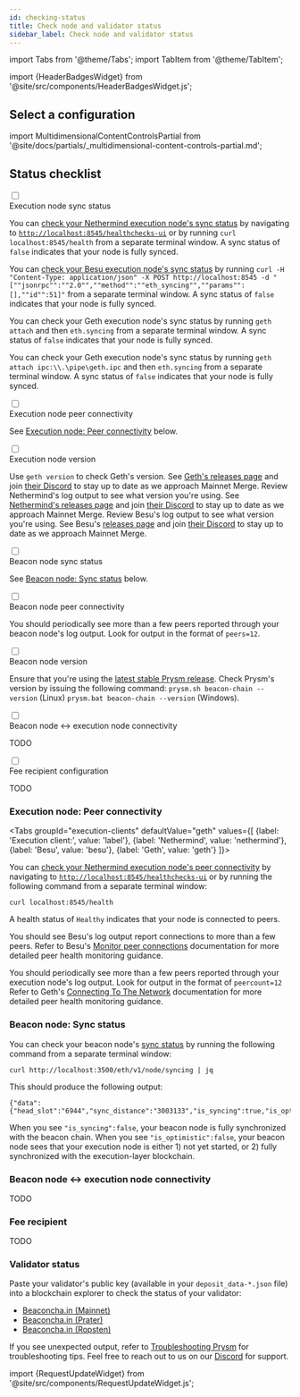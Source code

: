 ```yaml
---
id: checking-status
title: Check node and validator status
sidebar_label: Check node and validator status
---
```


import Tabs from '@theme/Tabs';
import TabItem from '@theme/TabItem';

import {HeaderBadgesWidget} from '@site/src/components/HeaderBadgesWidget.js';

<HeaderBadgesWidget />

<div class='status-guide'>

## Select a configuration 

import MultidimensionalContentControlsPartial from '@site/docs/partials/_multidimensional-content-controls-partial.md';

<MultidimensionalContentControlsPartial />

<div class='hide-tabs'>


## Status checklist

<div class='checklist'>
    <div class='task'>
        <div class='input-container'><input id="cl-1" type='checkbox'/><span class='done'></span></div>
        <div class='guidance-container'>
            <label for="cl-1">Execution node sync status</label>
            <p>
            <Tabs groupId="execution-clients" defaultValue="geth" values={[
              {label: 'Execution client:', value: 'label'},
              {label: 'Nethermind', value: 'nethermind'},
              {label: 'Besu', value: 'besu'},
              {label: 'Geth', value: 'geth'}
              ]}>
              <TabItem value="nethermind">
                <p>You can <a href='https://docs.nethermind.io/nethermind/ethereum-client/monitoring-node-health'>check your Nethermind execution node's sync status</a> by navigating to <a href='http://localhost:8545/healthchecks-ui'><code>http://localhost:8545/healthchecks-ui</code></a> or by running <code>curl localhost:8545/health</code> from a separate terminal window. A sync status of <code>false</code> indicates that your node is fully synced. </p>
              </TabItem>
              <TabItem value="besu">
                <p>You can <a href='https://besu.hyperledger.org/en/stable/Reference/API-Methods/#eth_syncing'>check your Besu execution node's sync status</a> by running <code>curl -H "Content-Type: application/json" -X POST http://localhost:8545 -d "[""jsonrpc"":""2.0"",""method"":""eth_syncing"",""params"":[],""id"":51]"</code> from a separate terminal window. A sync status of <code>false</code> indicates that your node is fully synced.</p>
              </TabItem>
              <TabItem value="geth">
                  <Tabs className="tabgroup-with-label" groupId="os" defaultValue="others" values={[
                      {label: 'Operating system:', value: 'label'},
                      {label: 'Linux, MacOS, Arm64', value: 'others'},
                      {label: 'Windows', value: 'win'}
                      ]}>
                    <TabItem className="unclickable-element" value="label"></TabItem>
                    <TabItem value="others"><p>You can check your Geth execution node's sync status by running <code>geth attach</code> and then <code>eth.syncing</code> from a separate terminal window. A sync status of <code>false</code> indicates that your node is fully synced.</p></TabItem>
                    <TabItem value="win"><p>You can check your Geth execution node's sync status by running <code>geth attach ipc:\\.\pipe\geth.ipc</code> and then <code>eth.syncing</code> from a separate terminal window. A sync status of <code>false</code> indicates that your node is fully synced.</p></TabItem>
                  </Tabs>
              </TabItem>
            </Tabs>
            </p>
        </div>
    </div>
    <div class='task'>
        <div class='input-container'><input id="cl-1" type='checkbox'/><span class='done'></span></div>
        <div class='guidance-container'>
            <label for="cl-1">Execution node peer connectivity</label>
            <p>See <a href='#execution-node-peer-connectivity'>Execution node: Peer connectivity</a> below.</p>
        </div>
    </div>
        <div class='task'>
        <div class='input-container'><input id="cl-1" type='checkbox'/><span class='done'></span></div>
        <div class='guidance-container'>
            <label for="cl-1">Execution node version</label>
            <p>
            <Tabs className="tabgroup-with-label" groupId="execution-clients" defaultValue="geth" values={[
                {label: 'Execution client:', value: 'label'},
                {label: 'Geth', value: 'geth'},
                {label: 'Nethermind', value: 'nethermind'},
                {label: 'Besu', value: 'besu'}
                ]}>
                  <TabItem value="geth">Use <code>geth version</code> to check Geth's version. See <a href='https://github.com/ethereum/go-ethereum/releases'>Geth's releases page</a> and join <a href='https://discord.gg/invite/nthXNEv'>their Discord</a> to stay up to date as we approach Mainnet Merge.</TabItem>
                  <TabItem value="nethermind">Review Nethermind's log output to see what version you're using. See <a href='https://github.com/NethermindEth/nethermind/releases'>Nethermind's releases page</a> and join <a href='https://discord.com/invite/DedCdvDaNm'>their Discord</a> to stay up to date as we approach Mainnet Merge.</TabItem>
                  <TabItem value="besu">Review Besu's log output to see what version you're using. See Besu's <a href='https://github.com/hyperledger/besu/releases'>releases page</a> and join <a href='https://discord.com/invite/hyperledger'>their Discord</a> to stay up to date as we approach Mainnet Merge.</TabItem>
            </Tabs>
            </p>
        </div>
    </div>
    <div class='task'>
        <div class='input-container'><input id="cl-1" type='checkbox'/><span class='done'></span></div>
        <div class='guidance-container'>
            <label for="cl-1">Beacon node sync status</label>
            <p>See <a href='#beacon-node-sync-status'>Beacon node: Sync status</a> below.</p>
        </div>
    </div>
    <div class='task'>
        <div class='input-container'><input id="cl-1" type='checkbox'/><span class='done'></span></div>
        <div class='guidance-container'>
            <label for="cl-1">Beacon node peer connectivity</label>
            <p>You should periodically see more than a few peers reported through your beacon node's log output. Look for output in the format of <code>peers=12</code>.</p>
        </div>
    </div>
    <div class='task'>
        <div class='input-container'><input id="cl-1" type='checkbox'/><span class='done'></span></div>
        <div class='guidance-container'>
            <label for="cl-1">Beacon node version</label>
            <p>Ensure that you're using the <a href='https://github.com/prysmaticlabs/prysm/releases'>latest stable Prysm release</a>. Check Prysm's version by issuing the following command: <code>prysm.sh beacon-chain --version</code> (Linux) <code>prysm.bat beacon-chain --version</code> (Windows).</p>
        </div>
    </div>
    <div class='task'>
        <div class='input-container'><input id="cl-1" type='checkbox'/><span class='done'></span></div>
        <div class='guidance-container'>
            <label for="cl-1">Beacon node ↔ execution node connectivity</label>
            <p>TODO</p>
        </div>
    </div>
    <div class='task'>
        <div class='input-container'><input id="cl-1" type='checkbox'/><span class='done'></span></div>
        <div class='guidance-container'>
            <label for="cl-1">Fee recipient configuration</label>
            <p>TODO</p>
        </div>
    </div>
</div>


### Execution node: Peer connectivity


<Tabs groupId="execution-clients" defaultValue="geth" values={[
  {label: 'Execution client:', value: 'label'},
  {label: 'Nethermind', value: 'nethermind'},
  {label: 'Besu', value: 'besu'},
  {label: 'Geth', value: 'geth'}
  ]}>

  <TabItem value="nethermind">
    <p>You can <a href='https://docs.nethermind.io/nethermind/ethereum-client/monitoring-node-health'>check your Nethermind execution node's peer connectivity</a> by navigating to <a href='http://localhost:8545/healthchecks-ui'><code>http://localhost:8545/healthchecks-ui</code></a> or by running the following command from a separate terminal window:</p>

```
curl localhost:8545/health
```

  <p>A health status of <code>Healthy</code> indicates that your node is connected to peers.</p>
  </TabItem>
  <TabItem value="besu">
    <p>You should see Besu's log output report connections to more than a few peers. Refer to Besu's <a href='https://besu.hyperledger.org/en/stable/public-networks/how-to/connect/manage-peers/#monitor-peer-connections'>Monitor peer connections</a> documentation for more detailed peer health monitoring guidance.</p>
  </TabItem>
  <TabItem value="geth">
    <p>You should periodically see more than a few peers reported through your execution node's log output. Look for output in the format of <code>peercount=12</code> Refer to Geth's <a href='https://geth.ethereum.org/docs/interface/peer-to-peer'>Connecting To The Network</a> documentation for more detailed peer health monitoring guidance.</p>
  </TabItem>
</Tabs>


### Beacon node: Sync status

You can check your beacon node's <a href='https://ethereum.github.io/beacon-APIs/?urls.primaryName=dev#/Node/getSyncingStatus'>sync status</a> by running the following command from a separate terminal window:

```
curl http://localhost:3500/eth/v1/node/syncing | jq
```

This should produce the following output:

```
{"data":{"head_slot":"6944","sync_distance":"3003133","is_syncing":true,"is_optimistic":true}}
```

When you see `"is_syncing":false`, your beacon node is fully synchronized with the beacon chain. When you see `"is_optimistic":false`, your beacon node sees that your execution node is either 1) not yet started, or 2) fully synchronized with the execution-layer blockchain.


### Beacon node ↔ execution node connectivity

TODO


### Fee recipient

TODO


### Validator status

Paste your validator's public key (available in your `deposit_data-*.json` file) into a blockchain explorer to check the status of your validator:

 - [Beaconcha.in (Mainnet)](https://beaconcha.in) 
 - [Beaconcha.in (Prater)](https://prater.beaconcha.in/)
 - [Beaconcha.in (Ropsten)](https://ropsten.beaconcha.in/)


</div>

</div>

If you see unexpected output, refer to [Troubleshooting Prysm](../troubleshooting/issues-errors.md) for troubleshooting tips. Feel free to reach out to us on our [Discord](https://discord.gg/prysmaticlabs) for support.

import {RequestUpdateWidget} from '@site/src/components/RequestUpdateWidget.js';

<RequestUpdateWidget />
